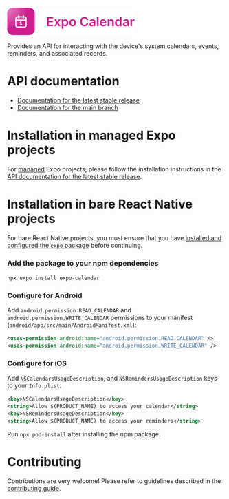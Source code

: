 <p>
  <a href="https://docs.expo.dev/versions/latest/sdk/calendar/">
    <img
      src="../../.github/resources/expo-calendar.svg"
      alt="expo-calendar"
      height="64" />
  </a>
</p>

Provides an API for interacting with the device's system calendars, events, reminders, and associated records.

# API documentation

- [Documentation for the latest stable release](https://docs.expo.dev/versions/latest/sdk/calendar/)
- [Documentation for the main branch](https://docs.expo.dev/versions/unversioned/sdk/calendar/)

# Installation in managed Expo projects

For [managed](https://docs.expo.dev/archive/managed-vs-bare/) Expo projects, please follow the installation instructions in the [API documentation for the latest stable release](https://docs.expo.dev/versions/latest/sdk/calendar/).

# Installation in bare React Native projects

For bare React Native projects, you must ensure that you have [installed and configured the `expo` package](https://docs.expo.dev/bare/installing-expo-modules/) before continuing.

### Add the package to your npm dependencies

```
npx expo install expo-calendar
```

### Configure for Android

Add `android.permission.READ_CALENDAR` and `android.permission.WRITE_CALENDAR` permissions to your manifest (`android/app/src/main/AndroidManifest.xml`):

```xml
<uses-permission android:name="android.permission.READ_CALENDAR" />
<uses-permission android:name="android.permission.WRITE_CALENDAR" />
```

### Configure for iOS

Add `NSCalendarsUsageDescription`, and `NSRemindersUsageDescription` keys to your `Info.plist`:

```xml
<key>NSCalendarsUsageDescription</key>
<string>Allow $(PRODUCT_NAME) to access your calendar</string>
<key>NSRemindersUsageDescription</key>
<string>Allow $(PRODUCT_NAME) to access your reminders</string>
```

Run `npx pod-install` after installing the npm package.

# Contributing

Contributions are very welcome! Please refer to guidelines described in the [contributing guide](https://github.com/expo/expo#contributing).
